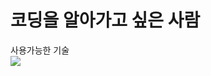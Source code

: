 # 코딩을 알아가고 싶은 사람

사용가능한 기술 <br>
<img src="https://img.shields.io/badge/HTML5-3776AB?style=for-the-badge&logo=HTML5&logoColor=E34F26">



